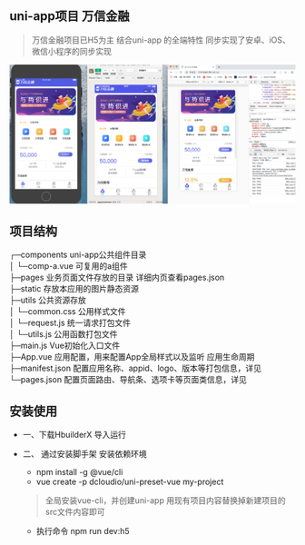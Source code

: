## uni-app项目 万信金融

>万信金融项目已H5为主  结合uni-app 的全端特性 同步实现了安卓、iOS、微信小程序的同步实现

![image](./demo.png)

## 项目结构

┌─components            uni-app公共组件目录 <br />
│  └─comp-a.vue         可复用的a组件<br />
├─pages                 业务页面文件存放的目录 详细内页查看pages.json <br />
├─static                存放本应用的图片静态资源<br />
├─utils                 公共资源存放<br />
│  └─common.css         公用样式文件<br />
│  └─request.js         统一请求打包文件<br />
│  └─utils.js           公用函数打包文件<br />
├─main.js               Vue初始化入口文件<br />
├─App.vue               应用配置，用来配置App全局样式以及监听 应用生命周期<br />
├─manifest.json         配置应用名称、appid、logo、版本等打包信息，详见<br />
└─pages.json            配置页面路由、导航条、选项卡等页面类信息，详见<br />


## 安装使用

- 一、下载HbuilderX 导入运行
 
- 二、 通过安装脚手架 安装依赖环境
	- npm install -g @vue/cli
	- vue create -p dcloudio/uni-preset-vue my-project
	> 全局安装vue-cli，并创建uni-app   用现有项目内容替换掉新建项目的src文件内容即可
	- 执行命令  npm run dev:h5  
